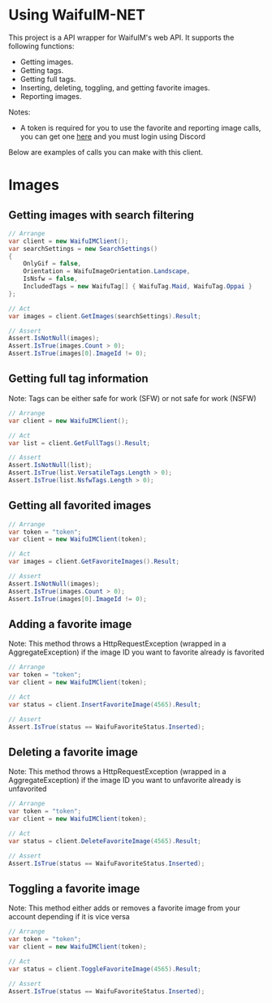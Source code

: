 # Using WaifuIM-NET
This project is a API wrapper for WaifuIM's web API. It supports the following functions:
- Getting images.
- Getting tags.
- Getting full tags.
- Inserting, deleting, toggling, and getting favorite images.
- Reporting images.

Notes:
- A token is required for you to use the favorite and reporting image calls, you can get one [here](https://www.waifu.im/dashboard/) and you must login using Discord

Below are examples of calls you can make with this client.

# Images
## Getting images with search filtering

```csharp
// Arrange
var client = new WaifuIMClient();
var searchSettings = new SearchSettings()
{
    OnlyGif = false,
    Orientation = WaifuImageOrientation.Landscape,
    IsNsfw = false,
    IncludedTags = new WaifuTag[] { WaifuTag.Maid, WaifuTag.Oppai }
};

// Act
var images = client.GetImages(searchSettings).Result;

// Assert
Assert.IsNotNull(images);
Assert.IsTrue(images.Count > 0);
Assert.IsTrue(images[0].ImageId != 0);
```

## Getting full tag information
Note: Tags can be either safe for work (SFW) or not safe for work (NSFW)
```csharp
// Arrange
var client = new WaifuIMClient();

// Act
var list = client.GetFullTags().Result;

// Assert
Assert.IsNotNull(list);
Assert.IsTrue(list.VersatileTags.Length > 0);
Assert.IsTrue(list.NsfwTags.Length > 0);
```

## Getting all favorited images
```csharp
// Arrange
var token = "token";
var client = new WaifuIMClient(token);

// Act
var images = client.GetFavoriteImages().Result;

// Assert
Assert.IsNotNull(images);
Assert.IsTrue(images.Count > 0);
Assert.IsTrue(images[0].ImageId != 0);
```

## Adding a favorite image
Note: This method throws a HttpRequestException (wrapped in a AggregateException) if the image ID you want to favorite already is favorited
```csharp
// Arrange
var token = "token";
var client = new WaifuIMClient(token);

// Act
var status = client.InsertFavoriteImage(4565).Result;

// Assert
Assert.IsTrue(status == WaifuFavoriteStatus.Inserted);
```

## Deleting a favorite image
Note: This method throws a HttpRequestException (wrapped in a AggregateException) if the image ID you want to unfavorite already is unfavorited
```csharp
// Arrange
var token = "token";
var client = new WaifuIMClient(token);

// Act
var status = client.DeleteFavoriteImage(4565).Result;

// Assert
Assert.IsTrue(status == WaifuFavoriteStatus.Inserted);
```

## Toggling a favorite image
Note: This method either adds or removes a favorite image from your account depending if it is vice versa
```csharp
// Arrange
var token = "token";
var client = new WaifuIMClient(token);

// Act
var status = client.ToggleFavoriteImage(4565).Result;

// Assert
Assert.IsTrue(status == WaifuFavoriteStatus.Inserted);
```
